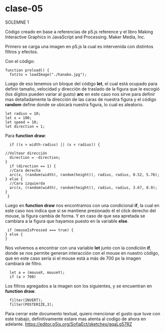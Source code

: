 # clase-05
SOLEMNE 1

Código creado en base a referencias de p5.js reference y el libro Making Interactive Graphics in JavaScript and Processing. Maker Media, Inc.

Primero se carga una imagen en p5.js la cual es intervenida con distintos filtros y efectos.

Con el código:
~~~
function preload() {
  fotito = loadImage("./hanako.jpg");
~~~

Luego de eso tenemos un bloque del código __let__, el cual está ocupado para definir tamaño, velocidad y dirección de traslado de la figura que le escogió (los dígitos pueden variar al gusto) __arc__ en este caso nos sirve para definir mas detalladamente la dirección de las caras de nuestra figura y el código __random__ define donde se ubicarà nuestra figura, lo cual es aleatorio.
~~~
let radius = 10;
let x = 100;
let speed = 10;
let direction = 1;
~~~
Para __function draw__:
~~~
  if ((x > width-radius) || (x < radius)) { 
    
//Voltear dirección
  direction = -direction;
}
  if (direction == 1) {
  //Cara derecha
  arc(x, (random(width), random(height)), radius, radius, 0.52, 5.76); 
} else {
  //Cara izquierda
  arc(x, (random(width), random(height)), radius, radius, 3.67, 8.9); 
}
 }
~~~

Luego en __function draw__ nos encontramos con una condicional __if__, la cual en este caso nos indica que si se mantiene presionado él el click derecho del mouse, la figura cambia de forma. Y en caso de que sea apretada se cambiara a la figura que hayamos puesto en la variable __else__.
~~~
 if (mouseIsPressed === true) {
} else {
}
~~~

Nos volvemos a encontrar con una variable __let__ junto con la condición __if__, donde se nos permite generan interacción con el mouse en nuestro código, que en este caso sería si el mouse está a más de 700 px la imagen cambiará de filtro.
~~~
  let a = (mouseX, mouseY);
  if (a > 700)
~~~

Los filtros agregados a la imagen son los siguientes, y se encuentran en __function draw__.
~~~
  filter(INVERT);
  filter(POSTERIZE,3);
~~~
Para cerrar este documento textual, quiero mencionar el gusto que tuve con este trabajo, definitivamente estare mas atenta al codigo de ahora en adelante.
https://editor.p5js.org/SofiaEct/sketches/gqaLg57RZ
